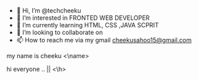- 👋 Hi, I’m @techcheeku
- 👀 I’m interested in FRONTED WEB DEVELOPER
- 🌱 I’m currently learning HTML, CSS ,JAVA SCPRIT 
- 💞️ I’m looking to collaborate on 
- 📫 How to reach me via my gmail cheekusahoo15@gmail.com

<!---
techcheeku/techcheeku is a ✨ special ✨ repository because its `README.md` (this file) appears on your GitHub profile.
You can click the Preview link to take a look at your changes.
--->
<name> my name is cheeku <\name>

<h> hi everyone  .. || <\h>
